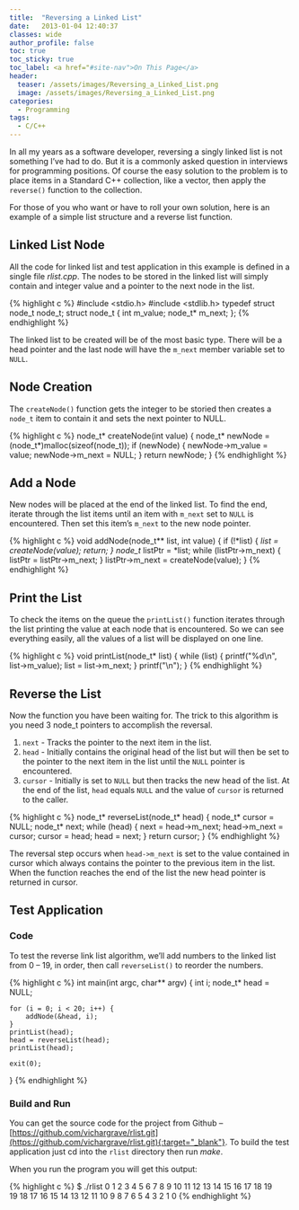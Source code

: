 ```yaml
---
title:  "Reversing a Linked List"
date:   2013-01-04 12:40:37
classes: wide
author_profile: false
toc: true
toc_sticky: true
toc_label: <a href="#site-nav">On This Page</a>
header:
  teaser: /assets/images/Reversing_a_Linked_List.png
  image: /assets/images/Reversing_a_Linked_List.png
categories: 
  - Programming
tags: 
  - C/C++
---
```

In all my years as a software developer, reversing a singly linked list is not something I’ve had to do. But it is a commonly asked question in interviews for programming positions. Of course the easy solution to the problem is to place items in a Standard C++ collection, like a vector, then apply the `reverse()` function to the collection.

For those of you who want or have to roll your own solution, here is an example of a simple list structure and a reverse list function.

## Linked List Node

All the code for linked list and test application in this example is defined in a single file *rlist.cpp*. The nodes to be stored in the linked list will simply contain and integer value and a pointer to the next node in the list.

{% highlight c %}
#include <stdio.h>
#include <stdlib.h>
typedef struct node_t node_t;
struct node_t
{
    int     m_value;
    node_t* m_next;
};
{% endhighlight %}

The linked list to be created will be of the most basic type. There will be a head pointer and the last node will have the `m_next` member variable set to `NULL`.

## Node Creation

The `createNode()` function gets the integer to be storied then creates a `node_t` item to contain it and sets the next pointer to NULL.

{% highlight c %}
node_t* createNode(int value)
{
    node_t* newNode = (node_t*)malloc(sizeof(node_t));
    if (newNode)
    {
        newNode->m_value = value;
        newNode->m_next = NULL;
    }
    return newNode;
}
{% endhighlight %}

## Add a Node

New nodes will be placed at the end of the linked list.  To find the end, iterate through the list items until an item with `m_next` set to `NULL` is encountered. Then set this item’s `m_next` to the new node pointer.

{% highlight c %}
void addNode(node_t** list, int value)
{
    if (!*list)
    {
        *list = createNode(value);
        return;
    }
    node_t* listPtr = *list;
    while (listPtr->m_next)
    {
        listPtr = listPtr->m_next;
    }
    listPtr->m_next = createNode(value);
}
{% endhighlight %}

## Print the List

To check the items on the queue the `printList()` function iterates through the list printing the value at each node that is encountered. So we can see everything easily, all the values of a list will be displayed on one line.

{% highlight c %}
void printList(node_t* list)
{
    while (list)
    {
        printf("%d\n", list->m_value);
        list = list->m_next;
    }
    printf("\n");
}
{% endhighlight %}

## Reverse the List

Now the function you have been waiting for. The trick to this algorithm is you need 3 node_t pointers to accomplish the reversal.

1. `next` - Tracks the pointer to the next item in the list.
2. `head` - Initially contains the original head of the list but will then be set to the pointer to the next item in the list until the `NULL` pointer is encountered.
3. `cursor` - Initially is set to `NULL` but then tracks the new head of the list. At the end of the list, `head` equals `NULL` and the value of `cursor` is returned to the caller.

{% highlight c %}
node_t* reverseList(node_t* head)
{
    node_t* cursor = NULL;
    node_t* next;
    while (head)
    {
        next = head->m_next;
        head->m_next = cursor;
        cursor = head;
        head = next;
    }
    return cursor;
}
{% endhighlight %}

The reversal step occurs when `head->m_next` is set to the value contained in cursor which always contains the pointer to the previous item in the list. When the function reaches the end of the list the new head pointer is returned in cursor.

## Test Application

### Code

To test the reverse link list algorithm, we’ll add numbers to the linked list from 0 – 19, in order, then call `reverseList()` to reorder the numbers.

{% highlight c %}
int main(int argc, char** argv)
{
    int i;
    node_t* head = NULL;

    for (i = 0; i < 20; i++) {
        addNode(&head, i);
    }
    printList(head);
    head = reverseList(head);
    printList(head);

    exit(0);
}
{% endhighlight %}

### Build and Run

You can get the source code for the project from Github – [https://github.com/vichargrave/rlist.git](https://github.com/vichargrave/rlist.git){:target="_blank"}. To build the test application just cd into the `rlist` directory then run *make*.

When you run the program you will get this output:

{% highlight c %}
$ ./rlist
0  1  2  3  4  5  6  7  8  9  10  11  12  13  14  15  16  17  18  19  
19  18  17  16  15  14  13  12  11  10  9  8  7  6  5  4  3  2  1  0
{% endhighlight %}

